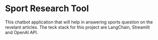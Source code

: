 # Sport Research Tool

This chatbot application that will help in answering sports question on the revelant articles. The teck stack for this project are LangChain, Streamlit and OpenAI API.
